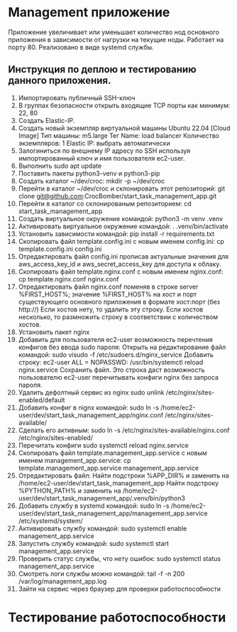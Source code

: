# Management приложение

Приложение увеличивает или уменьшает количество нод основного приложения в зависимости от нагрузки на текущие ноды.
Работает на порту 80.
Реализовано в виде systemd службы.


## Инструкция по деплою и тестированию данного приложения.

1. Импортировать публичный SSH-ключ
2. В группах безопасности открыть входящие TCP порты как минимум: 22, 80
3. Создать Elastic-IP.
4. Создать новый экземпляр виртуальной машины Ubuntu 22.04 [Cloud Image]
Тип машины: m5.large
Тег Name: load balancer
Количество экземпляров: 1
Elastic IP: выбрать автоматически
5. Залогиниться по внешнему IP адресу по SSH используя импортированный ключ и имя пользователя ec2-user.
6. Выполнить sudo apt update
7. Поставить пакеты python3-venv и python3-pip
8. Создать каталог ~/dev/croc: mkdir -p ~/dev/croc
9. Перейти в каталог ~/dev/croc и склонировать этот репозиторий: git clone git@github.com:CrocBomber/start_task_management_app.git
10. Перейти в каталог со склонированым репозиторием: cd start_task_management_app
11. Создать виртуальное окружение командой: python3 -m venv .venv
12. Активировать виртуальное окружение командой: . .venv/bin/activate
13. Установить зависимости командой: pip install -r requirements.txt
14. Скопировать файл template.config.ini с новым именем config.ini: cp template.config.ini config.ini
15. Отредактировать файл config.ini прописав актуальные значения для aws_access_key_id и aws_secret_access_key для доступа к облаку.
16. Скопировать файл template.nginx.conf с новым именем nginx.conf: cp template.nginx.conf nginx.conf
17. Отредактировать файл nginx.conf поменяв в строке server %FIRST_HOST%; значение %FIRST_HOST% на хост и порт существующего основного приложения в формате хост:порт (без http://)
Если хостов нету, то удалить эту строку. Если хостов несколько, то размножить строку в соответствии с количеством хостов.
18. Установить пакет nginx
19. Добавить для пользователя ec2-user возможность перечтения конфигов без ввода sudo пароля:
Открыть на редактирование файл командой: sudo visudo -f /etc/sudoers.d/nginx_service
Добавить строку: ec2-user ALL = NOPASSWD: /usr/bin/systemctl reload nginx.service
Сохранить файл.
Это строка даст возможность пользователю ec2-user перечитывать конфиги nginx без запроса пароля.
20. Удалить дефолтный сервис из nginx sudo unlink /etc/nginx/sites-enabled/default 
21. Добавить конфиг в nignx командой: sudo ln -s /home/ec2-user/dev/start_task_management_app/nginx.conf /etc/nginx/sites-available/
22. Сделать его активным: sudo ln -s /etc/nginx/sites-available/nginx.conf /etc/nginx/sites-enabled/
23. Перечитать конфиги sudo systemctl reload nginx.service
24. Скопировать файл template.management_app.service с новым именем management_app.service: cp template.management_app.service management_app.service
25. Отредактировать файл:
Найти подстроки %APP_DIR% и заменить на /home/ec2-user/dev/start_task_management_app
Найти подстроку %PYTHON_PATH% и заменить на /home/ec2-user/dev/start_task_management_app/.venv/bin/python3
26. Добавить службу в systemd командой: sudo ln -s /home/ec2-user/dev/start_task_management_app/management_app.service /etc/systemd/system/
27. Активировать службу командой: sudo systemctl enable management_app.service
28. Запустить службу командой: sudo systemctl start management_app.service
29. Проверить статус службы, что нету ошибок: sudo systemctl status management_app.service
30. Смотреть логи службы можно командой: tail -f -n 200 /var/log/management_app.log
31. Зайти на сервис через браузер для проверки работоспособности


# Тестирование работоспособности
